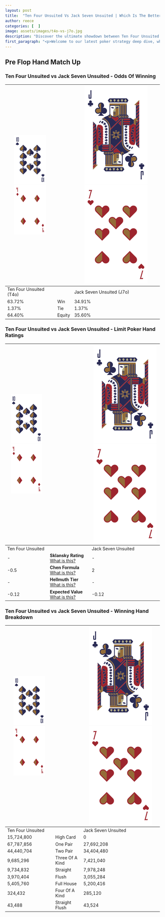 ```yaml
---
layout: post
title:  "Ten Four Unsuited Vs Jack Seven Unsuited | Which Is The Better Hand In Poker? A Complete Guide"
author: reece
categories: [  ]
image: assets/images/t4o-vs-j7o.jpg
description: "Discover the ultimate showdown between Ten Four Unsuited and Jack Seven Unsuited in poker! Uncover the odds, strategies, and scenarios where one hand triumphs over the other. Get ready to up your poker game with this thrilling analysis."
first_paragraph: "<p>Welcome to our latest poker strategy deep dive, where we're pitting two distinct hands against each other in a high-stakes showdown: Ten Four Unsuited vs Jack Seven Unsuited.</p><p>In the dynamic world of poker, every decision counts, and knowing which hand holds the upper hand is key to your success at the table.</p><p>In this article, we'll dissect these two hands, explore the scenarios where one dominates the other, and equip you with the knowledge to make strategic choices that can tip the odds in your favor.</p><p>Get ready to unravel the intriguing dynamics of these poker hands and elevate your game to new heights.</p>"
---
```




[comment]: # (sp0)

## Pre Flop Hand Match Up

<div class="table hand-ratings" markdown="1"> 



### Ten Four Unsuited vs Jack Seven Unsuited - Odds Of Winning


    
| ![image info](assets/images/hand1/T.png) ![image info](assets/images/hand1/4o.png) |  | ![image info](assets/images/hand2/J.png) ![image info](assets/images/hand2/7o.png) |
| -------- | -------- | -------- |
| Ten Four Unsuited (T4o) |  | Jack Seven Unsuited (J7o) |
| 63.72% | Win | 34.91% |
| 1.37% | Tie | 1.37% |
| 64.40% | Equity | 35.60% |




[comment]: # (sp1)



### Ten Four Unsuited vs Jack Seven Unsuited - Limit Poker Hand Ratings


    
| ![image info](assets/images/hand1/T.png) ![image info](assets/images/hand1/4o.png) |  | ![image info](assets/images/hand2/J.png) ![image info](assets/images/hand2/7o.png) |
| -------- | -------- | -------- |
| Ten Four Unsuited |  | Jack Seven Unsuited |
| - | **Sklansky Rating** [What is this?](/sklansky-rating-explained) | - |
| -0.5 | **Chen Formula** [What is this?](/chen-formula-explained) | 2 |
| - | **Hellmuth Tier** [What is this?](/Hellmuth-tier-explained) | - |
| -0.12 | **Expected Value** [What is this?](/expected-value-explained) | -0.12 |




[comment]: # (sp2)



### Ten Four Unsuited vs Jack Seven Unsuited - Winning Hand Breakdown


    
| ![image info](assets/images/hand1/T.png) ![image info](assets/images/hand1/4o.png) |  | ![image info](assets/images/hand2/J.png) ![image info](assets/images/hand2/7o.png) |
| -------- | -------- | -------- |
| Ten Four Unsuited |  | Jack Seven Unsuited |
| 15,724,800 | High Card | 0 |
| 67,787,856 | One Pair | 27,692,208 |
| 44,440,704 | Two Pair | 34,404,480 |
| 9,685,296 | Three Of A Kind | 7,421,040 |
| 9,734,832 | Straight | 7,978,248 |
| 3,970,404 | Flush | 3,055,284 |
| 5,405,760 | Full House | 5,200,416 |
| 324,432 | Four Of A Kind | 285,120 |
| 43,488 | Straight Flush | 43,524 |




[comment]: # (sp3)



</div>

[comment]: # (sp4)



[comment]: # (sp5)

